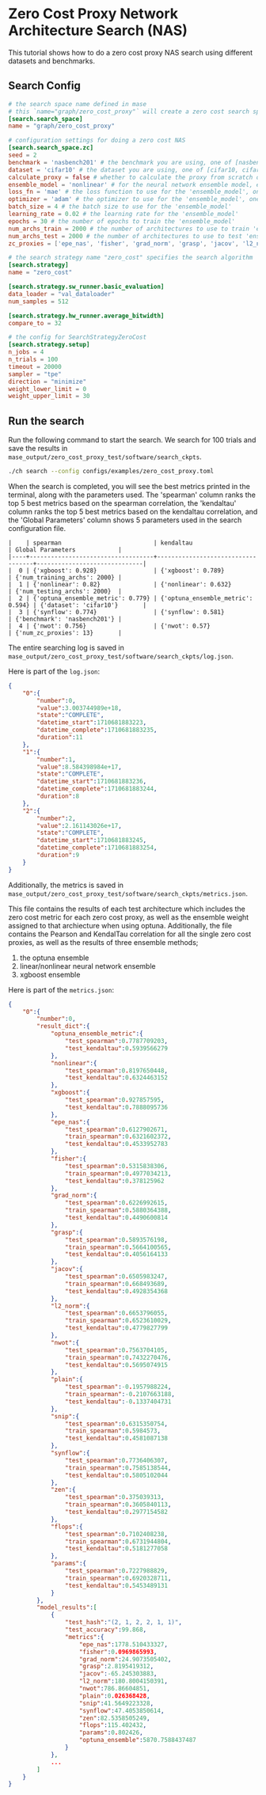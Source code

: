 # Zero Cost Proxy Network Architecture Search (NAS)

This tutorial shows how to do a zero cost proxy NAS search using different datasets and benchmarks.

## Search Config
```toml
# the search space name defined in mase
# this `name="graph/zero_cost_proxy"` will create a zero cost search space
[search.search_space]
name = "graph/zero_cost_proxy"

# configuration settings for doing a zero cost NAS
[search.search_space.zc]
seed = 2
benchmark = 'nasbench201' # the benchmark you are using, one of [nasbench101, nasbench201, nasbench301]
dataset = 'cifar10' # the dataset you are using, one of [cifar10, cifar100]
calculate_proxy = false # whether to calculate the proxy from scratch or look them up from an api
ensemble_model = 'nonlinear' # for the neural network ensemble model, either 'linear' or 'nonlinear'
loss_fn = 'mae' # the loss function to use for the 'ensemble_model', one of [mse, mae, huber]
optimizer = 'adam' # the optimizer to use for the 'ensemble_model', one of [adam, adamW, rmsProp]
batch_size = 4 # the batch size to use for the 'ensemble_model'
learning_rate = 0.02 # the learning rate for the 'ensemble_model'
epochs = 30 # the number of epochs to train the 'ensemble_model'
num_archs_train = 2000 # the number of architectures to use to train 'ensemble_model'
num_archs_test = 2000 # the number of architectures to use to test 'ensemble_model'
zc_proxies = ['epe_nas', 'fisher', 'grad_norm', 'grasp', 'jacov', 'l2_norm', 'nwot', 'plain', 'snip', 'synflow', 'zen', 'flops', 'params'] # the zero cost proxies to evaluate

# the search strategy name "zero_cost" specifies the search algorithm
[search.strategy]
name = "zero_cost"

[search.strategy.sw_runner.basic_evaluation]
data_loader = "val_dataloader"
num_samples = 512

[search.strategy.hw_runner.average_bitwidth]
compare_to = 32

# the config for SearchStrategyZeroCost
[search.strategy.setup]
n_jobs = 4
n_trials = 100
timeout = 20000
sampler = "tpe"
direction = "minimize"
weight_lower_limit = 0
weight_upper_limit = 30
```

## Run the search
Run the following command to start the search. We search for 100 trials and save the results in `mase_output/zero_cost_proxy_test/software/search_ckpts`.

```bash
./ch search --config configs/examples/zero_cost_proxy.toml
```

When the search is completed, you will see the best metrics printed in the terminal, along with the parameters used. 
The 'spearman' column ranks the top 5 best metrics based on the spearman correlation, the 'kendaltau' column ranks the top 5 best metrics based on the kendaltau correlation, and the 'Global Parameters' column shows 5 parameters used in the search configuration file. 

```text
|    | spearman                          | kendaltau                         | Global Parameters            |
|----+-----------------------------------+-----------------------------------+------------------------------|
|  0 | {'xgboost': 0.928}                | {'xgboost': 0.789}                | {'num_training_archs': 2000} |
|  1 | {'nonlinear': 0.82}               | {'nonlinear': 0.632}              | {'num_testing_archs': 2000}  |
|  2 | {'optuna_ensemble_metric': 0.779} | {'optuna_ensemble_metric': 0.594} | {'dataset': 'cifar10'}       |
|  3 | {'synflow': 0.774}                | {'synflow': 0.581}                | {'benchmark': 'nasbench201'} |
|  4 | {'nwot': 0.756}                   | {'nwot': 0.57}                    | {'num_zc_proxies': 13}       |
```

The entire searching log is saved in `mase_output/zero_cost_proxy_test/software/search_ckpts/log.json`.

Here is part of the `log.json`:

```json
{
    "0":{
        "number":0,
        "value":3.003744989e+18,
        "state":"COMPLETE",
        "datetime_start":1710681883223,
        "datetime_complete":1710681883235,
        "duration":11
    },
    "1":{
        "number":1,
        "value":8.584398984e+17,
        "state":"COMPLETE",
        "datetime_start":1710681883236,
        "datetime_complete":1710681883244,
        "duration":8
    },
    "2":{
        "number":2,
        "value":2.161143026e+17,
        "state":"COMPLETE",
        "datetime_start":1710681883245,
        "datetime_complete":1710681883254,
        "duration":9
    }
}
```

Additionally, the metrics is saved in `mase_output/zero_cost_proxy_test/software/search_ckpts/metrics.json`.

This file contains the results of each test architecture which includes the zero cost metric for each zero cost proxy, as well as the ensemble weight assigned to that archiecture when using optuna. Additionally, the file contains the Pearson and KendalTau correlation for all the single zero cost proxies, as well as the results of three ensemble methods; 
1. the optuna ensemble
2. linear/nonlinear neural network ensemble
3. xgboost ensemble

Here is part of the `metrics.json`:

```json
{
    "0":{
        "number":0,
        "result_dict":{
            "optuna_ensemble_metric":{
                "test_spearman":0.7787709203,
                "test_kendaltau":0.5939566279
            },
            "nonlinear":{
                "test_spearman":0.8197650448,
                "test_kendaltau":0.6324463152
            },
            "xgboost":{
                "test_spearman":0.927857595,
                "test_kendaltau":0.7888095736
            },
            "epe_nas":{
                "test_spearman":0.6127902671,
                "train_spearman":0.6321602372,
                "test_kendaltau":0.4533952783
            },
            "fisher":{
                "test_spearman":0.5315838306,
                "train_spearman":0.4977034213,
                "test_kendaltau":0.378125962
            },
            "grad_norm":{
                "test_spearman":0.6226992615,
                "train_spearman":0.5880364388,
                "test_kendaltau":0.4490600814
            },
            "grasp":{
                "test_spearman":0.5893576198,
                "train_spearman":0.5664100565,
                "test_kendaltau":0.4056164133
            },
            "jacov":{
                "test_spearman":0.6505983247,
                "train_spearman":0.668493689,
                "test_kendaltau":0.4928354368
            },
            "l2_norm":{
                "test_spearman":0.6653796055,
                "train_spearman":0.6523610029,
                "test_kendaltau":0.4779827799
            },
            "nwot":{
                "test_spearman":0.7563704105,
                "train_spearman":0.7432270476,
                "test_kendaltau":0.5695074915
            },
            "plain":{
                "test_spearman":-0.1957988224,
                "train_spearman":-0.2107663188,
                "test_kendaltau":-0.1337404731
            },
            "snip":{
                "test_spearman":0.6315350754,
                "train_spearman":0.5984573,
                "test_kendaltau":0.4581087138
            },
            "synflow":{
                "test_spearman":0.7736406307,
                "train_spearman":0.7585138544,
                "test_kendaltau":0.5805102044
            },
            "zen":{
                "test_spearman":0.375039313,
                "train_spearman":0.3605840113,
                "test_kendaltau":0.2977154582
            },
            "flops":{
                "test_spearman":0.7102408238,
                "train_spearman":0.6731944804,
                "test_kendaltau":0.5181277058
            },
            "params":{
                "test_spearman":0.7227988829,
                "train_spearman":0.6920328711,
                "test_kendaltau":0.5453489131
            }
        },
        "model_results":[
            {
                "test_hash":"(2, 1, 2, 2, 1, 1)",
                "test_accuracy":99.868,
                "metrics":{
                    "epe_nas":1778.510433327,
                    "fisher":0.0969865993,
                    "grad_norm":24.9073505402,
                    "grasp":2.8195419312,
                    "jacov":-65.245303883,
                    "l2_norm":180.8004150391,
                    "nwot":786.86604851,
                    "plain":0.026368428,
                    "snip":41.5649223328,
                    "synflow":47.4053850614,
                    "zen":82.5358505249,
                    "flops":115.402432,
                    "params":0.802426,
                    "optuna_ensemble":5870.7588437487
                }
            },
            ...
        ]
    }
}
```

